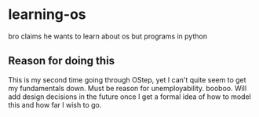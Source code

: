 # learning-os
bro claims he wants to learn about os but programs in python 

## Reason for doing this
This is my second time going through OStep, yet I can't quite seem to get my fundamentals down. Must be reason for unemployability. booboo. Will add design decisions in the future once I get a formal idea of how to model this and how far I wish to go.
